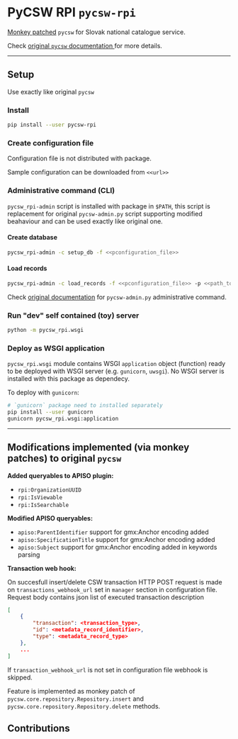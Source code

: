 # PyCSW RPI `pycsw-rpi`

[Monkey patched](https://en.wikipedia.org/wiki/Monkey_patch) `pycsw` for Slovak national catalogue service.

Check [original `pycsw` documentation ](https://docs.pycsw.org/en/2.6.1/index.html) for more details.

---

## Setup

Use exactly like original `pycsw`

### Install

```bash
pip install --user pycsw-rpi
```

### Create configuration file

Configuration file is not distributed with package.

Sample configuration can be downloaded from `<<url>>`

### Administrative command (CLI)

`pycsw_rpi-admin` script is installed with package in `$PATH`, this script is replacement for original `pycsw-admin.py` script supporting modified beahaviour and can be used exactly like original one.

#### Create database

```bash
pycsw_rpi-admin -c setup_db -f <<pconfiguration_file>>
```

#### Load records

```bash
pycsw_rpi-admin -c load_records -f <<pconfiguration_file>> -p <<path_to_records_directory>>
```

Check [original documentation](https://docs.pycsw.org/en/2.6.1/administration.html) for `pycsw-admin.py` administrative command.

### Run "dev" self contained (toy) server

```bash
python -m pycsw_rpi.wsgi
```

### Deploy as WSGI application

`pycsw_rpi.wsgi` module contains WSGI `application` object (function) ready to be deployed with WSGI server (e.g. `gunicorn`, `uwsgi`). No WSGI server is installed with this package as dependecy.

To deploy with `gunicorn`:

```bash
# `gunicorn` package need to installed separately
pip install --user gunicorn
gunicorn pycsw_rpi.wsgi:application
```

---

## Modifications implemented (via monkey patches) to original `pycsw`

**Added queryables to APISO plugin:**

- `rpi:OrganizationUUID`
- `rpi:IsViewable`
- `rpi:IsSearchable`

**Modified APISO queryables:**

- `apiso:ParentIdentifier` support for gmx:Anchor encoding added
- `apiso:SpecificationTitle` support for gmx:Anchor encoding added
- `apiso:Subject` support for gmx:Anchor encoding added in keywords parsing

**Transaction web hook:**

On succesfull insert/delete CSW transaction HTTP POST request is made
on `transactions_webhook_url` set in `manager` section in configuration
file. Request body contains json list of executed transaction description

```json
[
    {
        "transaction": <transaction_type>,
        "id": <metadata_record_identifier>,
        "type": <metadata_record_type>
    },
    ...
]
```

If `transaction_webhook_url` is not set in configuration file webhook is skipped.

Feature is implemented as monkey patch of `pycsw.core.repository.Repository.insert` and `pycsw.core.repository.Repository.delete` methods.

## Contributions
